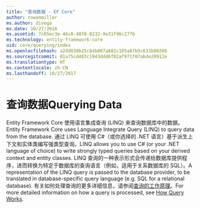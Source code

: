 ```yaml
---
title: "查询数据 - EF Core"
author: rowanmiller
ms.author: divega
ms.date: 10/27/2016
ms.assetid: 7c65ec3e-46c8-48f8-8232-9e31f96c277b
ms.technology: entity-framework-core
uid: core/querying/index
ms.openlocfilehash: a2dd830b25c64b007a881c105a87b5c631b00266
ms.sourcegitcommit: 01a75cd483c1943ddd6f82af971f07abde20912e
ms.translationtype: HT
ms.contentlocale: zh-CN
ms.lasthandoff: 10/27/2017
---
```

# <a name="querying-data"></a><span data-ttu-id="05804-102">查询数据</span><span class="sxs-lookup"><span data-stu-id="05804-102">Querying Data</span></span>

<span data-ttu-id="05804-103">Entity Framework Core 使用语言集成查询 (LINQ) 来查询数据库中的数据。</span><span class="sxs-lookup"><span data-stu-id="05804-103">Entity Framework Core uses Language Integrate Query (LINQ) to query data from the database.</span></span> <span data-ttu-id="05804-104">通过 LINQ 可使用 C#（或你选择的 .NET 语言）基于派生上下文和实体类编写强类型查询。</span><span class="sxs-lookup"><span data-stu-id="05804-104">LINQ allows you to use C# (or your .NET language of choice) to write strongly typed queries based on your derived context and entity classes.</span></span> <span data-ttu-id="05804-105">LINQ 查询的一种表示形式会传递给数据库提供程序，进而转换为特定于数据库的查询语言（例如，适用于关系数据库的 SQL）。</span><span class="sxs-lookup"><span data-stu-id="05804-105">A representation of the LINQ query is passed to the database provider, to be translated in database-specific query language (e.g. SQL for a relational database).</span></span> <span data-ttu-id="05804-106">有关如何处理查询的更多详细信息，请参阅[查询的工作原理](overview.md)。</span><span class="sxs-lookup"><span data-stu-id="05804-106">For more detailed information on how a query is processed, see [How Query Works](overview.md).</span></span>
